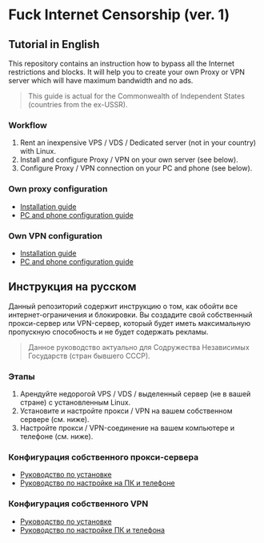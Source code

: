 # Fuck Internet Censorship (ver. 1)

## Tutorial in English

This repository contains an instruction how to bypass all the Internet restrictions and blocks. It will help you to create your own Proxy or VPN server which will have maximum bandwidth and no ads.

> This guide is actual for the Commonwealth of Independent States (countries from the ex-USSR).

### Workflow
1. Rent an inexpensive VPS / VDS / Dedicated server (not in your country) with Linux.
2. Install and configure Proxy / VPN on your own server (see below).
3. Configure Proxy / VPN connection on your PC and phone (see below).

### Own proxy configuration
- [Installation guide](/pages/Proxy_installation.md)
- [PC and phone configuration guide](/pages/Proxy_configuration.md)

### Own VPN configuration
- [Installation guide](/pages/VPN_installation.md)
- [PC and phone configuration guide](/pages/VPN_configuration.md)

## Инструкция на русском
Данный репозиторий содержит инструкцию о том, как обойти все интернет-ограничения и блокировки. Вы создадите свой собственный прокси-сервер или VPN-сервер, который будет иметь максимальную пропускную способность и не будет содержать рекламы.

> Данное руководство актуально для Содружества Независимых Государств (стран бывшего СССР).

### Этапы
1. Арендуйте недорогой VPS / VDS / выделенный сервер (не в вашей стране) с установленным Linux.
2. Установите и настройте прокси / VPN на вашем собственном сервере (см. ниже).
3. Настройте прокси / VPN-соединение на вашем компьютере и телефоне (см. ниже).

### Конфигурация собственного прокси-сервера
- [Руководство по установке](/pages/Proxy_installation.md)
- [Руководство по настройке на ПК и телефоне](/pages/Proxy_configuration.md)

### Конфигурация собственного VPN
- [Руководство по установке](/pages/VPN_installation.md)
- [Руководство по настройке ПК и телефона](/pages/VPN_configuration.md)